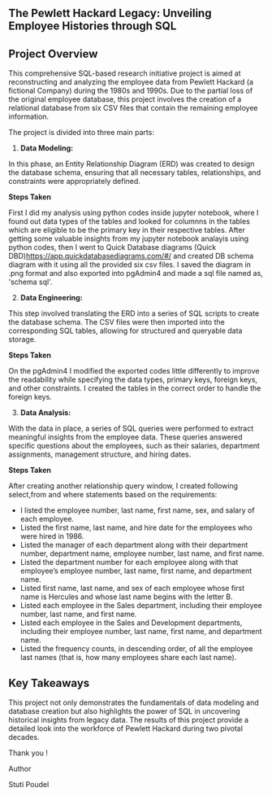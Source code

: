 ## The Pewlett Hackard Legacy: Unveiling Employee Histories through SQL

## Project Overview
This comprehensive SQL-based research initiative project is aimed at reconstructing and analyzing the employee data from Pewlett Hackard (a fictional Company) during the 1980s and 1990s. Due to the partial loss of the original employee database, this project involves the creation of a relational database from six CSV files that contain the remaining employee information.

The project is divided into three main parts:

1. **Data Modeling:**

In this phase, an Entity Relationship Diagram (ERD) was created to design the database schema, ensuring that all necessary tables, relationships, and constraints were appropriately defined.

**Steps Taken**

 First I did my analysis using python codes inside jupyter notebook, where I found out data types of the tables and looked for columnns in the tables which are eligible to be the primary key in their respective tables. After getting some valuable insights from my jupyter notebook analayis using python codes, then I went to Quick Database diagrams (Quick DBD)https://app.quickdatabasediagrams.com/#/ and created DB schema diagram with it using all the provided six csv files. I saved the diagram in .png format and also exported into pgAdmin4 and made a sql file named as, 'schema sql'.

2. **Data Engineering:**

This step involved translating the ERD into a series of SQL scripts to create the database schema. The CSV files were then imported into the corresponding SQL tables, allowing for structured and queryable data storage.

**Steps Taken**

On the pgAdmin4 I modified the exported codes little differently to improve the readability while specifying the data types, primary keys, foreign keys, and other constraints. I created the tables in the correct order to handle the foreign keys.

3. **Data Analysis:**

With the data in place, a series of SQL queries were performed to extract meaningful insights from the employee data. These queries answered specific questions about the employees, such as their salaries, department assignments, management structure, and hiring dates.

**Steps Taken**

After creating another relationship query window, I created following select,from and where statements based on the requirements:

- I  listed the employee number, last name, first name, sex, and salary of each employee.
- Listed the first name, last name, and hire date for the employees who were hired in 1986.
- Listed the manager of each department along with their department number, department name, employee number, last name, and first name.
- Listed the department number for each employee along with that employee’s employee number, last name, first name, and department name.
- Listed first name, last name, and sex of each employee whose first name is Hercules and whose last name begins with the letter B.
- Listed each employee in the Sales department, including their employee number, last name, and first name.
- Listed each employee in the Sales and Development departments, including their employee number, last name, first name, and department name.
- Listed the frequency counts, in descending order, of all the employee last names (that is, how many employees share each last name).

## Key Takeaways

This project not only demonstrates the fundamentals of data modeling and database creation but also highlights the power of SQL in uncovering historical insights from legacy data. The results of this project provide a detailed look into the workforce of Pewlett Hackard during two pivotal decades.


Thank you !

Author

Stuti Poudel